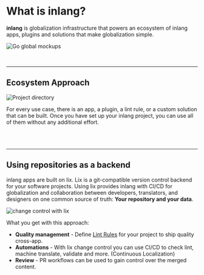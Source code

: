 # What is inlang?

**inlang** is globalization infrastructure that powers an ecosystem of inlang apps, plugins and solutions that make globalization simple.

![Go global mockups](https://cdn.jsdelivr.net/gh/opral/monorepo@latest/inlang/documentation/ecosystem/assets/go-global-mockup02.png)

<br/>

---

## Ecosystem Approach

![Project directory](https://cdn.jsdelivr.net/gh/opral/monorepo@latest/inlang/documentation/ecosystem/assets/file-and-apps.png)

For every use case, there is an app, a plugin, a lint rule, or a custom solution that can be built. Once you have set up your inlang project, you can use all of them without any additional effort.

<br/>

<doc-links>
    <doc-link title="Project directory (file)" icon="mdi:file-outline" href="/documentation/concept/project" description="Learn about the inlang project."></doc-link>
    <doc-link title="inlang Apps" icon="mdi:apps" href="/c/apps" description="Discover the inlang apps."></doc-link>
</doc-links>

<br/>

---

## Using repositories as a backend

inlang apps are built on lix. Lix is a git-compatible version control backend for your software projects. Using lix provides inlang with CI/CD for globalization and collaboration between developers, translators, and designers on one common source of truth: **Your repository and your data**.

![change control with lix](https://github.com/opral/monorepo/assets/58360188/917cc987-669d-4203-a2ed-8184087fd070)

What you get with this approach:

- **Quality management** - Define [Lint Rules](/documentation/lint-rule) for your project to ship quality cross-app. 
- **Automations** - With lix change control you can use CI/CD to check lint, machine translate, validate and more. (Continuous Localization)
- **Review** - PR workflows can be used to gain control over the merged content.

<br/>

<doc-links>
    <doc-link title="inlang architecture" icon="mdi:skip-next" href="/documentation/architecture" description="Learn more about inlangs architecture."></doc-link>
</doc-links>

<br/>
<br/>
<br/>